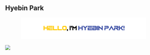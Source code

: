 ## Hyebin Park

<p align="center"><a href="https://aai.seoultech.ac.kr"><img width="80%" alt="Hello, I'm Hyebin Park" src="./gh-readme-header.png" /></a></p>

<a href="https://github.com/anuraghazra/github-readme-stats">
  <img align="center" src="https://github-readme-stats.vercel.app/api?username=arombin&count_private=false&show_icons=true&cache_seconds=43200&locale=en&bg_color=30,6287bf,2e486b,152a45,081930&text_color=ffffff&icon_color=ffe942&title_color=fceca4&card_width=10" />
</a>